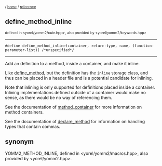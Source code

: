 <!-- target: YOMM2_DEFINE_INLINE -->
<sub>/ [home](/README.md) / [reference](README.md) </sub>
## define_method_inline
<sub>defined in <yorel/yomm2/cute.hpp>, also provided by <yorel/yomm2/keywords.hpp>

---
```
#define define_method_inline(container, return-type, name, (function-parameter-list)) /*unspecified*/
```
---
Add an definition to a method, inside a container, and make it inline.

Like [define_method](define_method.md), but the definition has the `inline` storage class, and
thus can be placed in a header file and is a potential candidate for inlining.

Note that inlining is only supported for definitions placed inside a container.
Inlining implementations defined outside of a container would make no sense, as
there would be no way of referencing them.

See the documentation of [method_container](method_container.md) for more information on method
containers.

See the documentation of [declare_method](declare_method.md) for information on handling types that
contain commas.

## synonym
YOMM2_METHOD_INLINE, defined in <yorel/yomm2/macros.hpp>, also provided by <yorel/yomm2.hpp>.

